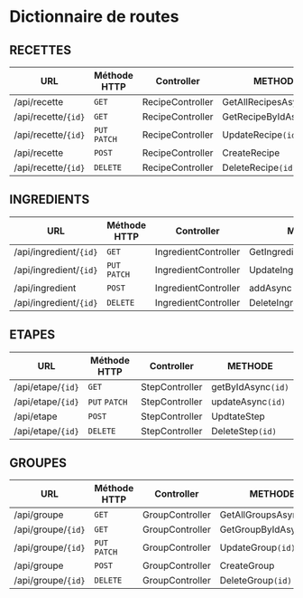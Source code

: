 # Dictionnaire de routes

## RECETTES
| URL | Méthode HTTP | Controller | METHODE |
|--|--|--|--|
| /api/recette | `GET` | RecipeController | GetAllRecipesAsync | 
| /api/recette/`{id}` | `GET` | RecipeController | GetRecipeByIdAsync`(id)` | 
| /api/recette/`{id}` | `PUT` `PATCH` | RecipeController| UpdateRecipe`(id)` | 
| /api/recette | `POST` | RecipeController | CreateRecipe | 
| /api/recette/`{id}` | `DELETE` | RecipeController | DeleteRecipe`(id)` |


## INGREDIENTS
| URL | Méthode HTTP | Controller | METHODE |
|--|--|--|--|
| /api/ingredient/`{id}` | `GET` | IngredientController | GetIngredientByIdAsync`(id)` | 
| /api/ingredient/`{id}` | `PUT` `PATCH` | IngredientController| UpdateIngredient`(id)` | 
| /api/ingredient | `POST` | IngredientController | addAsync | 
| /api/ingredient/`{id}` | `DELETE` | IngredientController | DeleteIngredient`(id)` |


## ETAPES
| URL | Méthode HTTP | Controller | METHODE |
|--|--|--|--|
| /api/etape/`{id}` | `GET` | StepController | getByIdAsync`(id)` | 
| /api/etape/`{id}` | `PUT` `PATCH` | StepController| updateAsync`(id)` | 
| /api/etape | `POST` | StepController | UpdtateStep | 
| /api/etape/`{id}` | `DELETE` | StepController | DeleteStep`(id)` |


## GROUPES
| URL | Méthode HTTP | Controller | METHODE |
|--|--|--|--|
| /api/groupe | `GET` | GroupController | GetAllGroupsAsync | 
| /api/groupe/`{id}` | `GET` | GroupController | GetGroupByIdAsync`(id)` | 
| /api/groupe/`{id}` | `PUT` `PATCH` | GroupController| UpdateGroup`(id)` | 
| /api/groupe | `POST` | GroupController | CreateGroup | 
| /api/groupe/`{id}` | `DELETE` | GroupController | DeleteGroup`(id)` |